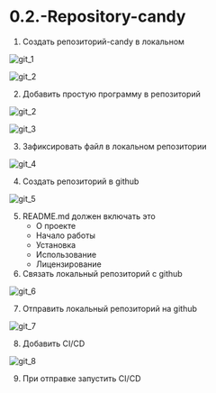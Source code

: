 # 0.2.-Repository-candy
1. Создать репозиторий-candy в локальном

![git_1](https://github.com/user-attachments/assets/a536c08e-688f-4a48-87e8-347b35db88a7)



![git_2](https://github.com/user-attachments/assets/62548036-4eb3-4f02-9244-682ebb1218ac)



2. Добавить простую программу в репозиторий


![git_2](https://github.com/user-attachments/assets/989f92f4-5349-4ad5-9c4f-52d02576d083)




![git_3](https://github.com/user-attachments/assets/12dde412-c32a-4818-9394-bb7a445032c6)


3. Зафиксировать файл в локальном репозитории


![git_4](https://github.com/user-attachments/assets/65fe41c1-9905-4227-8520-7b61dddcab74)


4. Создать репозиторий в github


![git_5](https://github.com/user-attachments/assets/852a25da-aa2e-4504-b227-849c7fcf4fda)


5. README.md должен включать это
      - О проекте
      - Начало работы
      - Установка
      - Использование
      - Лицензирование
6. Связать локальный репозиторий с github


![git_6](https://github.com/user-attachments/assets/0bbad185-dcd5-4cc5-b4e1-219899e2fb97)


7. Отправить локальный репозиторий на github


![git_7](https://github.com/user-attachments/assets/d9e9a53d-52da-4d12-b5a6-7fe12d52fad4)


8. Добавить CI/CD


![git_8](https://github.com/user-attachments/assets/9844502d-4ed3-4ca4-bd52-2ff01e009664)



9. При отправке запустить CI/CD


